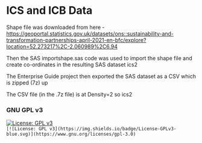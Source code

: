 # ICS and ICB Data

Shape file was downloaded from here - https://geoportal.statistics.gov.uk/datasets/ons::sustainability-and-transformation-partnerships-april-2021-en-bfc/explore?location=52.273217%2C-2.060989%2C6.94

Then the SAS importshape.sas code was used to import the shape file and create co-ordinates in the resulting SAS dataset ics2

The Enterprise Guide project then exported the SAS dataset as a CSV which is zipped (7z) up

The CSV file (in the .7z file) is at Density=2 so ics2



### GNU GPL v3
[![License: GPL v3](https://img.shields.io/badge/License-GPLv3-blue.svg)](https://www.gnu.org/licenses/gpl-3.0)    
`[![License: GPL v3](https://img.shields.io/badge/License-GPLv3-blue.svg)](https://www.gnu.org/licenses/gpl-3.0)`
